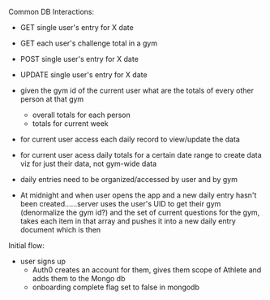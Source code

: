 Common DB Interactions:

* GET single user's entry for X date
* GET each user's challenge total in a gym

* POST single user's entry for X date
* UPDATE single user's entry for X date

* given the gym id of the current user what are the totals of every other person at that gym

  * overall totals for each person
  * totals for current week

* for current user access each daily record to view/update the data

* for current user acess daily totals for a certain date range to create data viz for just their data, not gym-wide data

- daily entries need to be organized/accessed by user and by gym

* At midnight and when user opens the app and a new daily entry hasn't been created......server uses the user's UID to get their gym (denormalize the gym id?) and the set of current questions for the gym, takes each item in that array and pushes it into a new daily entry document which is then

Initial flow:

* user signs up
  * Auth0 creates an account for them, gives them scope of Athlete and adds them to the Mongo db
  * onboarding complete flag set to false in mongodb
